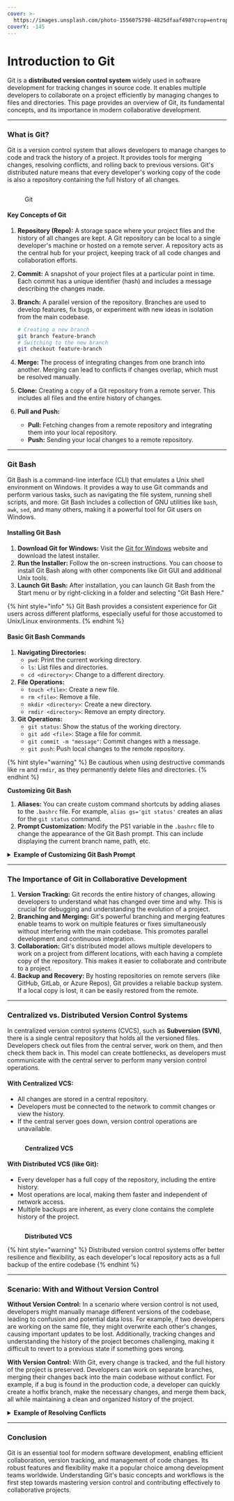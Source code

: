 ```yaml
---
cover: >-
  https://images.unsplash.com/photo-1556075798-4825dfaaf498?crop=entropy&cs=srgb&fm=jpg&ixid=M3wxOTcwMjR8MHwxfHNlYXJjaHwyfHxjb2RlJTIwZ2l0fGVufDB8fHx8MTcyMjgyMTM0MHww&ixlib=rb-4.0.3&q=85
coverY: -145
---
```


# Introduction to Git

Git is a **distributed version control system** widely used in software development for tracking changes in source code. It enables multiple developers to collaborate on a project efficiently by managing changes to files and directories. This page provides an overview of Git, its fundamental concepts, and its importance in modern collaborative development.

***

### **What is Git?**

Git is a version control system that allows developers to manage changes to code and track the history of a project. It provides tools for merging changes, resolving conflicts, and rolling back to previous versions. Git's distributed nature means that every developer's working copy of the code is also a repository containing the full history of all changes.

<figure><img src="../.gitbook/assets/git.png" alt=""><figcaption><p>Git</p></figcaption></figure>

#### **Key Concepts of Git**

1. **Repository (Repo):** A storage space where your project files and the history of all changes are kept. A Git repository can be local to a single developer's machine or hosted on a remote server. A repository acts as the central hub for your project, keeping track of all code changes and collaboration efforts.
2. **Commit:** A snapshot of your project files at a particular point in time. Each commit has a unique identifier (hash) and includes a message describing the changes made.
3.  **Branch:** A parallel version of the repository. Branches are used to develop features, fix bugs, or experiment with new ideas in isolation from the main codebase.

    ```bash
    # Creating a new branch
    git branch feature-branch
    # Switching to the new branch
    git checkout feature-branch
    ```
4. **Merge:** The process of integrating changes from one branch into another. Merging can lead to conflicts if changes overlap, which must be resolved manually.
5. **Clone:** Creating a copy of a Git repository from a remote server. This includes all files and the entire history of changes.
6. **Pull and Push:**
   * **Pull:** Fetching changes from a remote repository and integrating them into your local repository.
   * **Push:** Sending your local changes to a remote repository.

***

### **Git Bash**

Git Bash is a command-line interface (CLI) that emulates a Unix shell environment on Windows. It provides a way to use Git commands and perform various tasks, such as navigating the file system, running shell scripts, and more. Git Bash includes a collection of GNU utilities like `bash`, `awk`, `sed`, and many others, making it a powerful tool for Git users on Windows.

#### **Installing Git Bash**

1. **Download Git for Windows:** Visit the [Git for Windows](https://gitforwindows.org/) website and download the latest installer.
2. **Run the Installer:** Follow the on-screen instructions. You can choose to install Git Bash along with other components like Git GUI and additional Unix tools.
3. **Launch Git Bash:** After installation, you can launch Git Bash from the Start menu or by right-clicking in a folder and selecting "Git Bash Here."

{% hint style="info" %}
Git Bash provides a consistent experience for Git users across different platforms, especially useful for those accustomed to Unix/Linux environments.
{% endhint %}

#### **Basic Git Bash Commands**

1. **Navigating Directories:**
   * `pwd`: Print the current working directory.
   * `ls`: List files and directories.
   * `cd <directory>`: Change to a different directory.
2. **File Operations:**
   * `touch <file>`: Create a new file.
   * `rm <file>`: Remove a file.
   * `mkdir <directory>`: Create a new directory.
   * `rmdir <directory>`: Remove an empty directory.
3. **Git Operations:**
   * `git status`: Show the status of the working directory.
   * `git add <file>`: Stage a file for commit.
   * `git commit -m "message"`: Commit changes with a message.
   * `git push`: Push local changes to the remote repository.

{% hint style="warning" %}
Be cautious when using destructive commands like `rm` and `rmdir`, as they permanently delete files and directories.
{% endhint %}

**Customizing Git Bash**

1. **Aliases:** You can create custom command shortcuts by adding aliases to the `.bashrc` file. For example, `alias gs='git status'` creates an alias for the `git status` command.
2. **Prompt Customization:** Modify the PS1 variable in the `.bashrc` file to change the appearance of the Git Bash prompt. This can include displaying the current branch name, path, etc.

<details>

<summary><strong>Example of Customizing Git Bash Prompt</strong></summary>

```bash
# Display the current path and Git branch
PS1='\w $(__git_ps1 "(%s)")\$ '
```

This customization displays the current directory and Git branch in the prompt.

</details>

***

### **The Importance of Git in Collaborative Development**

1. **Version Tracking:** Git records the entire history of changes, allowing developers to understand what has changed over time and why. This is crucial for debugging and understanding the evolution of a project.
2. **Branching and Merging:** Git's powerful branching and merging features enable teams to work on multiple features or fixes simultaneously without interfering with the main codebase. This promotes parallel development and continuous integration.
3. **Collaboration:** Git's distributed model allows multiple developers to work on a project from different locations, with each having a complete copy of the repository. This makes it easier to collaborate and contribute to a project.
4. **Backup and Recovery:** By hosting repositories on remote servers (like GitHub, GitLab, or Azure Repos), Git provides a reliable backup system. If a local copy is lost, it can be easily restored from the remote.

***

### **Centralized vs. Distributed Version Control Systems**

In centralized version control systems (CVCS), such as **Subversion (SVN)**, there is a single central repository that holds all the versioned files. Developers check out files from the central server, work on them, and then check them back in. This model can create bottlenecks, as developers must communicate with the central server to perform many version control operations.

#### **With Centralized VCS:**

* All changes are stored in a central repository.
* Developers must be connected to the network to commit changes or view the history.
* If the central server goes down, version control operations are unavailable.

<figure><img src="../.gitbook/assets/centralized-vcs.png" alt=""><figcaption><p><strong>Centralized VCS</strong></p></figcaption></figure>

#### **With Distributed VCS (like Git):**

* Every developer has a full copy of the repository, including the entire history.
* Most operations are local, making them faster and independent of network access.
* Multiple backups are inherent, as every clone contains the complete history of the project.

<figure><img src="../.gitbook/assets/distributed-vcs.png" alt=""><figcaption><p><strong>Distributed VCS</strong></p></figcaption></figure>

{% hint style="warning" %}
Distributed version control systems offer better resilience and flexibility, as each developer's local repository acts as a full backup of the entire codebase
{% endhint %}

***

### **Scenario: With and Without Version Control**

**Without Version Control:** In a scenario where version control is not used, developers might manually manage different versions of the codebase, leading to confusion and potential data loss. For example, if two developers are working on the same file, they might overwrite each other's changes, causing important updates to be lost. Additionally, tracking changes and understanding the history of the project becomes challenging, making it difficult to revert to a previous state if something goes wrong.

**With Version Control:** With Git, every change is tracked, and the full history of the project is preserved. Developers can work on separate branches, merging their changes back into the main codebase without conflict. For example, if a bug is found in the production code, a developer can quickly create a hotfix branch, make the necessary changes, and merge them back, all while maintaining a clean and organized history of the project.

<details>

<summary><strong>Example of Resolving Conflicts</strong></summary>

When merging branches, conflicts may arise if changes overlap. Git allows you to resolve these conflicts manually:

```bash
# Example of a conflict in a file
<<<<<<< HEAD
// Code from the current branch
=======
// Code from the branch being merged
>>>>>>>
```

Developers can choose which changes to keep or merge both sets of changes.

</details>

***

### **Conclusion**

Git is an essential tool for modern software development, enabling efficient collaboration, version tracking, and management of code changes. Its robust features and flexibility make it a popular choice among development teams worldwide. Understanding Git's basic concepts and workflows is the first step towards mastering version control and contributing effectively to collaborative projects.
